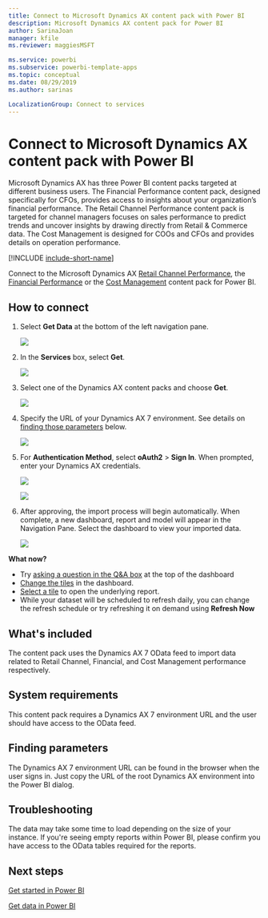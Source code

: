 ```yaml
---
title: Connect to Microsoft Dynamics AX content pack with Power BI
description: Microsoft Dynamics AX content pack for Power BI
author: SarinaJoan
manager: kfile
ms.reviewer: maggiesMSFT

ms.service: powerbi
ms.subservice: powerbi-template-apps
ms.topic: conceptual
ms.date: 08/29/2019
ms.author: sarinas

LocalizationGroup: Connect to services
---
```

# Connect to Microsoft Dynamics AX content pack with Power BI
Microsoft Dynamics AX has three Power BI content packs targeted at different business users. The Financial Performance content pack, designed specifically for CFOs, provides access to insights about your organization’s financial performance. The Retail Channel Performance content pack is targeted for channel managers focuses on sales performance to predict trends and uncover insights by drawing directly from Retail & Commerce data. The Cost Management is designed for COOs and CFOs and provides details on operation performance.

[!INCLUDE [include-short-name](./includes/service-deprecate-content-packs.md)]

Connect to the Microsoft Dynamics AX [Retail Channel Performance](https://app.powerbi.com/getdata/services/dynamics-ax-retail-channel-performance), the [Financial Performance](https://app.powerbi.com/getdata/services/dynamics-ax-financial-performance) or the [Cost Management](https://app.powerbi.com/getdata/services/dynamics-ax-cost-management) content pack for Power BI.

## How to connect
1. Select **Get Data** at the bottom of the left navigation pane.
   
   ![](media/service-connect-to-microsoft-dynamics-ax/getdata.png)
2. In the **Services** box, select **Get**.
   
   ![](media/service-connect-to-microsoft-dynamics-ax/services.png)
3. Select one of the Dynamics AX content packs and choose **Get**.
   
   ![](media/service-connect-to-microsoft-dynamics-ax/mdax.png)
4. Specify the URL of your Dynamics AX 7 environment. See details on [finding those parameters](#FindingParams) below.
   
   ![](media/service-connect-to-microsoft-dynamics-ax/params.png)
5. For **Authentication Method**, select **oAuth2** \> **Sign In**. When prompted, enter your Dynamics AX credentials.
   
    ![](media/service-connect-to-microsoft-dynamics-ax/creds.png)
   
    ![](media/service-connect-to-microsoft-dynamics-ax/creds2.png)
6. After approving, the import process will begin automatically. When complete, a new dashboard, report and model will appear in the Navigation Pane. Select the dashboard to view your imported data.
   
     ![](media/service-connect-to-microsoft-dynamics-ax/dashboard.png)

**What now?**

* Try [asking a question in the Q&A box](consumer/end-user-q-and-a.md) at the top of the dashboard
* [Change the tiles](service-dashboard-edit-tile.md) in the dashboard.
* [Select a tile](consumer/end-user-tiles.md) to open the underlying report.
* While your dataset will be scheduled to refresh daily, you can change the refresh schedule or try refreshing it on demand using **Refresh Now**

## What's included
The content pack uses the Dynamics AX 7 OData feed to import data related to Retail Channel, Financial, and Cost Management performance respectively.

## System requirements
This content pack requires a Dynamics AX 7 environment URL and the user should have access to the OData feed.

## Finding parameters
<a name="FindingParams"></a>

The Dynamics AX 7 environment URL can be found in the browser when the user signs in. Just copy the URL of the root Dynamics AX environment into the Power BI dialog.

## Troubleshooting
The data may take some time to load depending on the size of your instance. If you're seeing empty reports within Power BI, please confirm you have access to the OData tables required for the reports.

## Next steps
[Get started in Power BI](service-get-started.md)

[Get data in Power BI](service-get-data.md)

